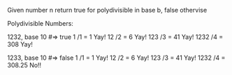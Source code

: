 Given number n return true for polydivisible in base b, false othervise

Polydivisible Numbers:

 1232, base 10 #=> true
 1    /1 = 1    Yay!
 12   /2 = 6    Yay!
 123  /3 = 41   Yay!
 1232 /4 = 308  Yay!

 1233, base 10 #=> false
 1    /1 = 1       Yay!
 12   /2 = 6       Yay!
 123  /3 = 41      Yay!
 1232 /4 = 308.25  No!!
